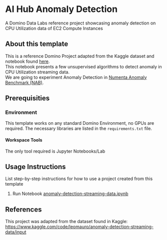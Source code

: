 # AI Hub Anomaly Detection

A Domino Data Labs reference project showcasing anomaly detection on CPU Utilization data of EC2 Compute Instances

## About this template
This is a reference Domino Project adapted from the Kaggle dataset and notebook found [here](https://www.kaggle.com/code/leomauro/anomaly-detection-streaming-data/input).<br>
This notebook presents a few unsupervised algorithms to detect anomaly in CPU Utilization streaming data.<br>
We are going to experiment Anomaly Detection in [Numenta Anomaly Benchmark (NAB)](https://www.kaggle.com/boltzmannbrain/nab).

## Prerequisities

### Environment
This template works on any standard Domino Environment, no GPUs are required. The necessary libraries are listed in the `requirements.txt` file.

#### Workspace Tools
The only tool required is Jupyter Notebooks/Lab

## Usage Instructions
List step-by-step instructions for how to use a project created from this template

1. Run Notebook [anomaly-detection-streaming-data.ipynb](https://github.com/dominodatalab/aihub-project-anomaly-detection/blob/main/anomaly-detection-streaming-data.ipynb)

## References
This project was adapted from the dataset found in Kaggle: https://www.kaggle.com/code/leomauro/anomaly-detection-streaming-data/input
